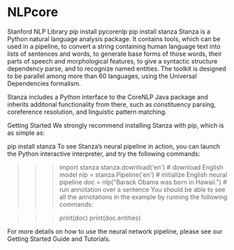 # NLPcore
Stanford NLP Library
pip install pycorenlp
pip install stanza
Stanza is a Python natural language analysis package. It contains tools, which can be used in a pipeline, to convert a string containing human language text into lists of sentences and words, to generate base forms of those words, their parts of speech and morphological features, to give a syntactic structure dependency parse, and to recognize named entities. The toolkit is designed to be parallel among more than 60 languages, using the Universal Dependencies formalism.

Stanza includes a Python interface to the CoreNLP Java package and inherits additonal functionality from there, such as constituency parsing, coreference resolution, and linguistic pattern matching.

Getting Started
We strongly recommend installing Stanza with pip, which is as simple as:

pip install stanza
To see Stanza’s neural pipeline in action, you can launch the Python interactive interpreter, and try the following commands:

>>> import stanza
>>> stanza.download('en') # download English model
>>> nlp = stanza.Pipeline('en') # initialize English neural pipeline
>>> doc = nlp("Barack Obama was born in Hawaii.") # run annotation over a sentence
You should be able to see all the annotations in the example by running the following commands:

>>> print(doc)
>>> print(doc.entities)

For more details on how to use the neural network pipeline, please see our Getting Started Guide and Tutorials.
